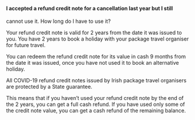 ####  I accepted a refund credit note for a cancellation last year but I still
cannot use it. How long do I have to use it?

Your refund credit note is valid for 2 years from the date it was issued to
you. You have 2 years to book a holiday with your package travel organiser for
future travel.

You can redeem the refund credit note for its value in cash 9 months from the
date it was issued, once you have not used it to book an alternative holiday.

All COVID-19 refund credit notes issued by Irish package travel organisers are
protected by a State guarantee.

This means that if you haven’t used your refund credit note by the end of the
2 years, you can get a full cash refund. If you have used only some of the
credit note value, you can get a cash refund of the remaining balance.
